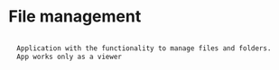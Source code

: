# File management

```bash

  Application with the functionality to manage files and folders.
  App works only as a viewer

```


